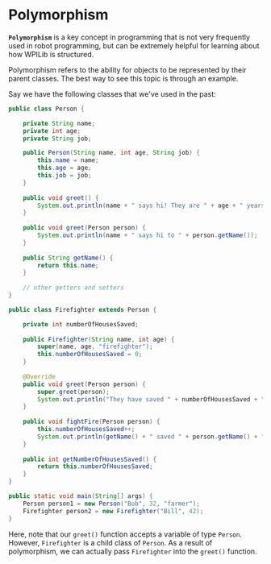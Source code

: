 # Polymorphism

**`Polymorphism`** is a key concept in programming that is not very frequently used in robot programming, but can be extremely helpful for learning about how WPILib is structured.

Polymorphism refers to the ability for objects to be represented by their parent classes. The best way to see this topic is through an example.

Say we have the following classes that we've used in the past:

```java
public class Person {

    private String name;
    private int age;
    private String job;

    public Person(String name, int age, String job) {
        this.name = name;
        this.age = age;
        this.job = job;
    }
  
    public void greet() {
        System.out.println(name + " says hi! They are " + age + " years old and are a " + job + ".");
    }
  
    public void greet(Person person) {
        System.out.println(name + " says hi to " + person.getName());
    }
  
    public String getName() {
        return this.name;
    }
  
    // other getters and setters
}
```

```java
public class Firefighter extends Person {

    private int numberOfHousesSaved;
  
    public Firefighter(String name, int age) {
        super(name, age, "firefighter");
        this.numberOfHousesSaved = 0;
    }
    
    @Override
    public void greet(Person person) {
        super.greet(person);
        System.out.println("They have saved " + numberOfHousesSaved + " houses.");
    }
  
    public void fightFire(Person person) {
        this.numberOfHousesSaved++;
        System.out.println(getName() + " saved " + person.getName() + "'s house from burning");
    }
  
    public int getNumberOfHousesSaved() {
        return this.numberOfHousesSaved;
    }
}
```

```java
public static void main(String[] args) {
    Person person1 = new Person("Bob", 32, "farmer");
    Firefighter person2 = new Firefighter("Bill", 42);
}
```

Here, note that our `greet()` function accepts a variable of type `Person`. However, `Firefighter` is a child class of `Person`. As a result of polymorphism, we can actually pass `Firefighter` into the `greet()` function.
